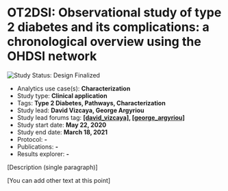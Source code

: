 OT2DSI: Observational study of type 2 diabetes and its complications: a chronological overview using the OHDSI network
=============

<img src="https://img.shields.io/badge/Study%20Status-Design%20Finalized-brightgreen.svg" alt="Study Status: Design Finalized">

- Analytics use case(s): **Characterization**
- Study type: **Clinical application**
- Tags: **Type 2 Diabetes, Pathways, Characterization**
- Study lead: **David Vizcaya, George Argyriou**
- Study lead forums tag: **[[david_vizcaya]](https://forums.ohdsi.org/u/david_vizcaya/), [[george_argyriou]](https://forums.ohdsi.org/u/george_argyriou/)**
- Study start date: **May 22, 2020**
- Study end date: **March 18, 2021**
- Protocol: **-**
- Publications: **-**
- Results explorer: **-**

[Description (single paragraph)]

[You can add other text at this point]

